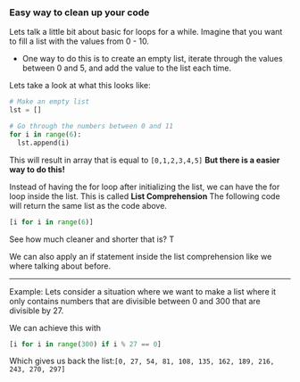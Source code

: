 ### Easy way to clean up your code

Lets talk a little bit about basic for loops for a while.  Imagine that you want to fill a list with the values from 0 - 10.  
- One way to do this is to create an empty list, iterate through the values between 0 and 5, and add the value to the list each time.  

Lets take a look at what this looks like:

```Python
# Make an empty list
lst = []

# Go through the numbers between 0 and 11
for i in range(6):
  lst.append(i)
  ```
This will result in array that is equal to `[0,1,2,3,4,5]` **But there is a easier way to do this!**

Instead of having the for loop after initializing the list, we can have the for loop inside the list. This is called **List Comprehension** The following code will return the same list as the code above.

```python
[i for i in range(6)]
```
See how much cleaner and shorter that is? T

We can also apply an if statement inside the list comprehension like we where talking about before.  

----
Example:  Lets consider a situation where we want to make a list where it only contains numbers that are divisible between 0 and 300 that are divisible by 27.

We can achieve this with
```python
[i for i in range(300) if i % 27 == 0]
```
Which gives us back the list:`[0, 27, 54, 81, 108, 135, 162, 189, 216, 243, 270, 297]`
